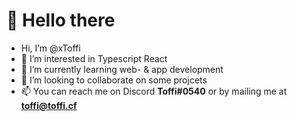 # 👋 Hello there

- Hi, I’m @xToffi
- 👀 I’m interested in Typescript React
- 🌱 I’m currently learning web- & app development
- 💞️ I’m looking to collaborate on some projcets
- 📫 You can reach me on Discord <b>Toffi#0540</b> or by mailing me at <b>toffi@toffi.cf</b>
